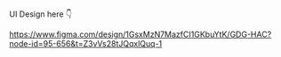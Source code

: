 UI Design here 👇

https://www.figma.com/design/1GsxMzN7MazfCI1GKbuYtK/GDG-HAC?node-id=95-656&t=Z3vVs28tJQqxlQuq-1
